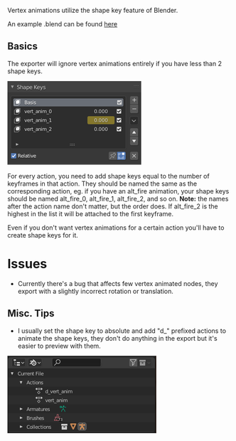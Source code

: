 Vertex animations utilize the shape key feature of Blender.

An example .blend can be found [here](./abc-v6-export-basics/minimal_abc-v6_vert_anim.blend)

## Basics
The exporter will ignore vertex animations entirely if you have less than 2 shape keys.

![](./abc-v6-vert-anim-basics/shape_keys.png)

For every action, you need to add shape keys equal to the number of keyframes in that action. They should be named the same as the corresponding action, eg. if you have an alt_fire animation, your shape keys should be named alt_fire_0, alt_fire_1, alt_fire_2, and so on.
**Note:** the names after the action name don't matter, but the order does. If alt_fire_2 is the highest in the list it will be attached to the first keyframe.

Even if you don't want vertex animations for a certain action you'll have to create shape keys for it.

# Issues
- Currently there's a bug that affects few vertex animated nodes, they export with a slightly incorrect rotation or translation.

## Misc. Tips
- I usually set the shape key to absolute and add "d_" prefixed actions to animate the shape keys, they don't do anything in the export but it's easier to preview with them.

![](./abc-v6-vert-anim-basics/action_list.png)